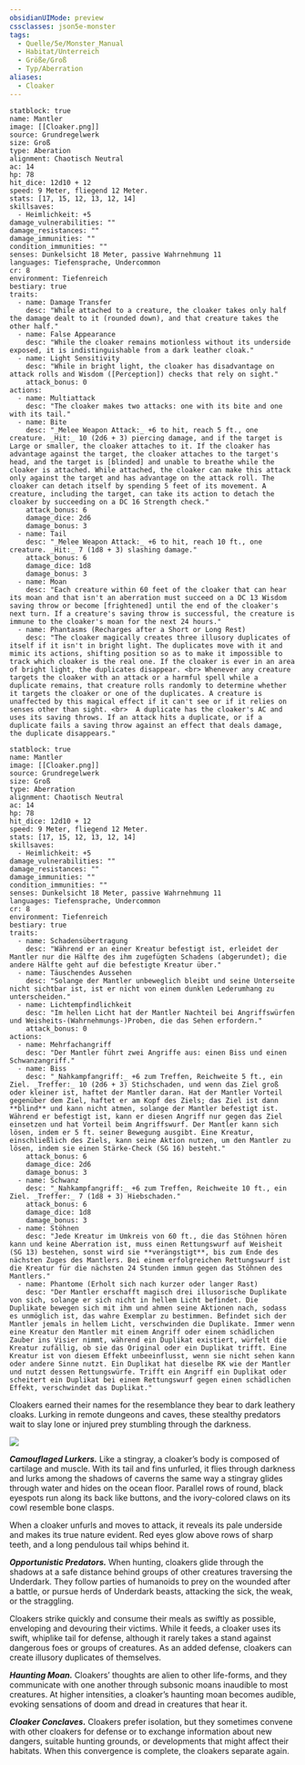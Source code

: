 ```yaml
---
obsidianUIMode: preview
cssclasses: json5e-monster
tags:
  - Quelle/5e/Monster_Manual
  - Habitat/Unterreich
  - Größe/Groß
  - Typ/Aberration
aliases:
  - Cloaker
---
```

```statblock
statblock: true
name: Mantler
image: [[Cloaker.png]]
source: Grundregelwerk
size: Groß
type: Aberation
alignment: Chaotisch Neutral
ac: 14
hp: 78
hit_dice: 12d10 + 12
speed: 9 Meter, fliegend 12 Meter.
stats: [17, 15, 12, 13, 12, 14]
skillsaves:
  - Heimlichkeit: +5
damage_vulnerabilities: ""
damage_resistances: ""
damage_immunities: ""
condition_immunities: ""
senses: Dunkelsicht 18 Meter, passive Wahrnehmung 11
languages: Tiefensprache, Undercommon
cr: 8
environment: Tiefenreich
bestiary: true
traits:
  - name: Damage Transfer
    desc: "While attached to a creature, the cloaker takes only half the damage dealt to it (rounded down), and that creature takes the other half."
  - name: False Appearance
    desc: "While the cloaker remains motionless without its underside exposed, it is indistinguishable from a dark leather cloak."
  - name: Light Sensitivity
    desc: "While in bright light, the cloaker has disadvantage on attack rolls and Wisdom ([Perception]) checks that rely on sight."
    attack_bonus: 0
actions:
  - name: Multiattack
    desc: "The cloaker makes two attacks: one with its bite and one with its tail."
  - name: Bite
    desc: "_Melee Weapon Attack:_ +6 to hit, reach 5 ft., one creature. _Hit:_ 10 (2d6 + 3) piercing damage, and if the target is Large or smaller, the cloaker attaches to it. If the cloaker has advantage against the target, the cloaker attaches to the target's head, and the target is [blinded] and unable to breathe while the cloaker is attached. While attached, the cloaker can make this attack only against the target and has advantage on the attack roll. The cloaker can detach itself by spending 5 feet of its movement. A creature, including the target, can take its action to detach the cloaker by succeeding on a DC 16 Strength check."
    attack_bonus: 6
    damage_dice: 2d6
    damage_bonus: 3
  - name: Tail
    desc: "_Melee Weapon Attack:_ +6 to hit, reach 10 ft., one creature. _Hit:_ 7 (1d8 + 3) slashing damage."
    attack_bonus: 6
    damage_dice: 1d8
    damage_bonus: 3
  - name: Moan
    desc: "Each creature within 60 feet of the cloaker that can hear its moan and that isn't an aberration must succeed on a DC 13 Wisdom saving throw or become [frightened] until the end of the cloaker's next turn. If a creature's saving throw is successful, the creature is immune to the cloaker's moan for the next 24 hours."
  - name: Phantasms (Recharges after a Short or Long Rest)
    desc: "The cloaker magically creates three illusory duplicates of itself if it isn't in bright light. The duplicates move with it and mimic its actions, shifting position so as to make it impossible to track which cloaker is the real one. If the cloaker is ever in an area of bright light, the duplicates disappear. <br> Whenever any creature targets the cloaker with an attack or a harmful spell while a duplicate remains, that creature rolls randomly to determine whether it targets the cloaker or one of the duplicates. A creature is unaffected by this magical effect if it can't see or if it relies on senses other than sight. <br>  A duplicate has the cloaker's AC and uses its saving throws. If an attack hits a duplicate, or if a duplicate fails a saving throw against an effect that deals damage, the duplicate disappears."
```

```statblock
statblock: true
name: Mantler
image: [[Cloaker.png]]
source: Grundregelwerk
size: Groß
type: Aberration
alignment: Chaotisch Neutral
ac: 14
hp: 78
hit_dice: 12d10 + 12
speed: 9 Meter, fliegend 12 Meter.
stats: [17, 15, 12, 13, 12, 14]
skillsaves:
  - Heimlichkeit: +5
damage_vulnerabilities: ""
damage_resistances: ""
damage_immunities: ""
condition_immunities: ""
senses: Dunkelsicht 18 Meter, passive Wahrnehmung 11
languages: Tiefensprache, Undercommon
cr: 8
environment: Tiefenreich
bestiary: true
traits:
  - name: Schadensübertragung
    desc: "Während er an einer Kreatur befestigt ist, erleidet der Mantler nur die Hälfte des ihm zugefügten Schadens (abgerundet); die andere Hälfte geht auf die befestigte Kreatur über."
  - name: Täuschendes Aussehen
    desc: "Solange der Mantler unbeweglich bleibt und seine Unterseite nicht sichtbar ist, ist er nicht von einem dunklen Lederumhang zu unterscheiden."
  - name: Lichtempfindlichkeit
    desc: "Im hellen Licht hat der Mantler Nachteil bei Angriffswürfen und Weisheits‑(Wahrnehmungs‑)Proben, die das Sehen erfordern."
    attack_bonus: 0
actions:
  - name: Mehrfachangriff
    desc: "Der Mantler führt zwei Angriffe aus: einen Biss und einen Schwanzangriff."
  - name: Biss
    desc: "_Nahkampfangriff:_ +6 zum Treffen, Reichweite 5 ft., ein Ziel. _Treffer:_ 10 (2d6 + 3) Stichschaden, und wenn das Ziel groß oder kleiner ist, haftet der Mantler daran. Hat der Mantler Vorteil gegenüber dem Ziel, haftet er am Kopf des Ziels; das Ziel ist dann **blind** und kann nicht atmen, solange der Mantler befestigt ist. Während er befestigt ist, kann er diesen Angriff nur gegen das Ziel einsetzen und hat Vorteil beim Angriffswurf. Der Mantler kann sich lösen, indem er 5 ft. seiner Bewegung ausgibt. Eine Kreatur, einschließlich des Ziels, kann seine Aktion nutzen, um den Mantler zu lösen, indem sie einen Stärke‑Check (SG 16) besteht."
    attack_bonus: 6
    damage_dice: 2d6
    damage_bonus: 3
  - name: Schwanz
    desc: "_Nahkampfangriff:_ +6 zum Treffen, Reichweite 10 ft., ein Ziel. _Treffer:_ 7 (1d8 + 3) Hiebschaden."
    attack_bonus: 6
    damage_dice: 1d8
    damage_bonus: 3
  - name: Stöhnen
    desc: "Jede Kreatur im Umkreis von 60 ft., die das Stöhnen hören kann und keine Aberration ist, muss einen Rettungswurf auf Weisheit (SG 13) bestehen, sonst wird sie **verängstigt**, bis zum Ende des nächsten Zuges des Mantlers. Bei einem erfolgreichen Rettungswurf ist die Kreatur für die nächsten 24 Stunden immun gegen das Stöhnen des Mantlers."
  - name: Phantome (Erholt sich nach kurzer oder langer Rast)
    desc: "Der Mantler erschafft magisch drei illusorische Duplikate von sich, solange er sich nicht in hellem Licht befindet. Die Duplikate bewegen sich mit ihm und ahmen seine Aktionen nach, sodass es unmöglich ist, das wahre Exemplar zu bestimmen. Befindet sich der Mantler jemals in hellem Licht, verschwinden die Duplikate. Immer wenn eine Kreatur den Mantler mit einem Angriff oder einem schädlichen Zauber ins Visier nimmt, während ein Duplikat existiert, würfelt die Kreatur zufällig, ob sie das Original oder ein Duplikat trifft. Eine Kreatur ist von diesem Effekt unbeeinflusst, wenn sie nicht sehen kann oder andere Sinne nutzt. Ein Duplikat hat dieselbe RK wie der Mantler und nutzt dessen Rettungswürfe. Trifft ein Angriff ein Duplikat oder scheitert ein Duplikat bei einem Rettungswurf gegen einen schädlichen Effekt, verschwindet das Duplikat."
```

Cloakers earned their names for the resemblance they bear to dark leathery cloaks. Lurking in remote dungeons and caves, these stealthy predators wait to slay lone or injured prey stumbling through the darkness.

![](pictures/Cloaker.webp#token)

_**Camouflaged Lurkers.**_ Like a stingray, a cloaker’s body is composed of cartilage and muscle. With its tail and fins unfurled, it flies through darkness and lurks among the shadows of caverns the same way a stingray glides through water and hides on the ocean floor. Parallel rows of round, black eyespots run along its back like buttons, and the ivory-colored claws on its cowl resemble bone clasps.

When a cloaker unfurls and moves to attack, it reveals its pale underside and makes its true nature evident. Red eyes glow above rows of sharp teeth, and a long pendulous tail whips behind it.

_**Opportunistic Predators.**_ When hunting, cloakers glide through the shadows at a safe distance behind groups of other creatures traversing the Underdark. They follow parties of humanoids to prey on the wounded after a battle, or pursue herds of Underdark beasts, attacking the sick, the weak, or the straggling.

Cloakers strike quickly and consume their meals as swiftly as possible, enveloping and devouring their victims. While it feeds, a cloaker uses its swift, whiplike tail for defense, although it rarely takes a stand against dangerous foes or groups of creatures. As an added defense, cloakers can create illusory duplicates of themselves.

_**Haunting Moan.**_ Cloakers’ thoughts are alien to other life-forms, and they communicate with one another through subsonic moans inaudible to most creatures. At higher intensities, a cloaker’s haunting moan becomes audible, evoking sensations of doom and dread in creatures that hear it.

_**Cloaker Conclaves.**_ Cloakers prefer isolation, but they sometimes convene with other cloakers for defense or to exchange information about new dangers, suitable hunting grounds, or developments that might affect their habitats. When this convergence is complete, the cloakers separate again.